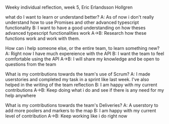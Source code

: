 Weeky individual reflection, week 5, Eric Erlandsson Hollgren

what do I want to learn or understand better? 
A: As of now i don't really understand how to use Promises and other advanced typescript functionality 
B: I want to have a good understanding on how theses advanced typescript functionalities work 
A->B: Research how these functions work and work with them. 

How can i help someone else, or the entire team, to learn something new? 
A: Right now I have much expereience with the API
B: I want the team to feel comfortable using the API 
A->B: I will share my knowledge and be open to questions from the team

What is my contributions towards the team's use of Scrum? 
A: I made userstories and completed my task in a sprint like last week. I've also helped in the writing of the team reflection
B: I am happy with my current contributions 
A->B: Keep doing what i do and see if there is any need for my help anywhere

What is my contributions towards the team's Deliveries? 
A: A userstory to add more poolers and markers to the map 
B: I am happy with my current level of contribution
A->B: Keep working like i do right now
